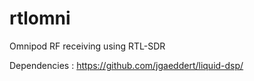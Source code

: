# rtlomni
Omnipod RF receiving using RTL-SDR

Dependencies : https://github.com/jgaeddert/liquid-dsp/
